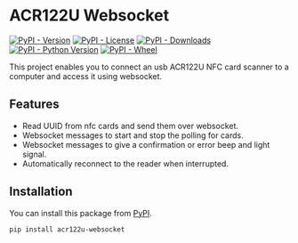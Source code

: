 # ACR122U Websocket

[![PyPI - Version](https://img.shields.io/pypi/v/acr122u-websocket)](https://pypi.org/project/acr122u-websocket/)
[![PyPI - License](https://img.shields.io/pypi/l/acr122u-websocket)](https://pypi.org/project/acr122u-websocket/)
[![PyPI - Downloads](https://img.shields.io/pypi/dm/acr122u-websocket)](https://pypi.org/project/acr122u-websocket/)
[![PyPI - Python Version](https://img.shields.io/pypi/pyversions/acr122u-websocket)](https://pypi.org/project/acr122u-websocket/)
[![PyPI - Wheel](https://img.shields.io/pypi/wheel/acr122u-websocket)](https://pypi.org/project/acr122u-websocket/)

This project enables you to connect an usb ACR122U NFC card scanner to a computer and access it using websocket.

## Features

- Read UUID from nfc cards and send them over websocket.
- Websocket messages to start and stop the polling for cards.
- Websocket messages to give a confirmation or error beep and light signal.
- Automatically reconnect to the reader when interrupted.

## Installation
You can install this package from [PyPI](https://pypi.org/project/acr122u-websocket/).

```shell
pip install acr122u-websocket
```
